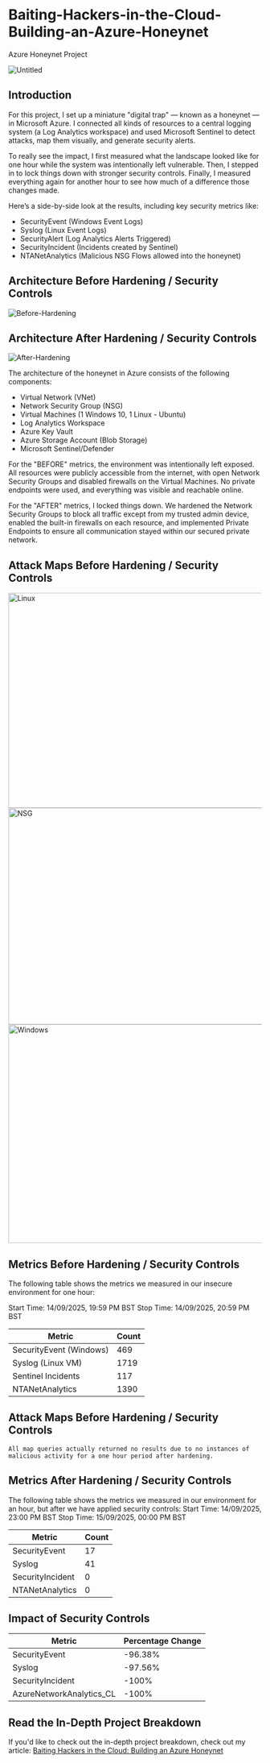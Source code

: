 # Baiting-Hackers-in-the-Cloud-Building-an-Azure-Honeynet
Azure Honeynet Project

![Untitled](https://github.com/user-attachments/assets/6a006964-3997-44ee-a11a-e241816960a4)

## Introduction

For this project, I set up a miniature "digital trap" — known as a honeynet — in Microsoft Azure. I connected all kinds of resources to a central logging system (a Log Analytics workspace) and used Microsoft Sentinel to detect attacks, map them visually, and generate security alerts.

To really see the impact, I first measured what the landscape looked like for one hour while the system was intentionally left vulnerable. Then, I stepped in to lock things down with stronger security controls. Finally, I measured everything again for another hour to see how much of a difference those changes made.

Here’s a side-by-side look at the results, including key security metrics like:

- SecurityEvent (Windows Event Logs)
- Syslog (Linux Event Logs)
- SecurityAlert (Log Analytics Alerts Triggered)
- SecurityIncident (Incidents created by Sentinel)
- NTANetAnalytics (Malicious NSG Flows allowed into the honeynet)

## Architecture Before Hardening / Security Controls

![Before-Hardening](https://github.com/user-attachments/assets/100f499a-cb84-4bd2-96a2-26463bdefd60)

## Architecture After Hardening / Security Controls

![After-Hardening](https://github.com/user-attachments/assets/37916792-a0cb-4570-8aca-82bac0a5927c)

The architecture of the honeynet in Azure consists of the following components:

- Virtual Network (VNet)
- Network Security Group (NSG)
- Virtual Machines (1 Windows 10, 1 Linux - Ubuntu)
- Log Analytics Workspace
- Azure Key Vault
- Azure Storage Account (Blob Storage)
- Microsoft Sentinel/Defender

For the "BEFORE" metrics, the environment was intentionally left exposed. All resources were publicly accessible from the internet, with open Network Security Groups and disabled firewalls on the Virtual Machines. No private endpoints were used, and everything was visible and reachable online.

For the "AFTER" metrics, I locked things down. We hardened the Network Security Groups to block all traffic except from my trusted admin device, enabled the built-in firewalls on each resource, and implemented Private Endpoints to ensure all communication stayed within our secured private network.

## Attack Maps Before Hardening / Security Controls
<img width="2172" height="427" alt="Linux" src="https://github.com/user-attachments/assets/834ede44-3e9d-471b-ae84-57399b4e4902" />

<img width="2141" height="430" alt="NSG" src="https://github.com/user-attachments/assets/014ac05b-dbf4-4de3-9678-6f47395ba24f" />

<img width="2146" height="434" alt="Windows" src="https://github.com/user-attachments/assets/d23482ea-4bc7-4ade-805a-deeb0dd51412" />


## Metrics Before Hardening / Security Controls

The following table shows the metrics we measured in our insecure environment for one hour:

Start Time: 14/09/2025, 19:59 PM BST
Stop Time: 14/09/2025, 20:59 PM BST


| Metric                   | Count
| ------------------------ | -----
| SecurityEvent (Windows)  | 469
| Syslog    (Linux VM)     | 1719
| Sentinel Incidents       | 117
| NTANetAnalytics          | 1390

## Attack Maps Before Hardening / Security Controls

```All map queries actually returned no results due to no instances of malicious activity for a one hour period after hardening.```

## Metrics After Hardening / Security Controls

The following table shows the metrics we measured in our environment for an hour, but after we have applied security controls:
Start Time: 14/09/2025, 23:00 PM BST
Stop Time: 15/09/2025, 00:00 PM BST

| Metric                   | Count
| ------------------------ | -----
| SecurityEvent            | 17
| Syslog                   | 41
| SecurityIncident         | 0
| NTANetAnalytics          | 0

## Impact of Security Controls

| Metric                   | Percentage Change
| ------------------------ | -----
| SecurityEvent            | -96.38%
| Syslog                   | -97.56%
| SecurityIncident         | -100%
| AzureNetworkAnalytics_CL | -100%


## Read the In-Depth Project Breakdown
If you'd like to check out the in-depth project breakdown, check out my article:
[Baiting Hackers in the Cloud: Building an Azure Honeynet](https://medium.com/@abdul.mannan1.am/baiting-hackers-in-the-cloud-building-an-azure-honeynet-fe8bfa80c1c1)
